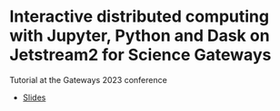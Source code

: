 # Interactive distributed computing with Jupyter, Python and Dask on Jetstream2 for Science Gateways

Tutorial at the Gateways 2023 conference

* [Slides](https://docs.google.com/presentation/d/1ZPvA-ybYHxBn5ky2mPbeLNnZzMJs6t9-UWtz3EdRHPA/edit?usp=sharing)